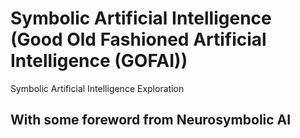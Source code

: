 # Symbolic Artificial Intelligence (Good Old Fashioned Artificial Intelligence (GOFAI)) 
Symbolic Artificial Intelligence Exploration

## With some foreword from Neurosymbolic AI
